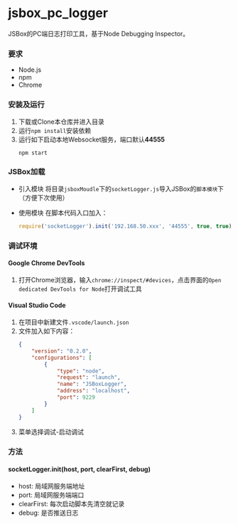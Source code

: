 # jsbox_pc_logger
JSBox的PC端日志打印工具，基于Node Debugging Inspector。

### 要求
- Node.js
- npm
- Chrome

### 安装及运行

1. 下载或Clone本仓库并进入目录
2. 运行``npm install``安装依赖
3. 运行如下启动本地Websocket服务，端口默认**44555**
    ```shell
    npm start
    ```

### JSBox加载

- 引入模块
  将目录``jsboxMoudle``下的``socketLogger.js``导入JSBox的``脚本模块``下（方便下次使用）

- 使用模块
  在脚本代码入口加入：
  ```javascript
  require('socketLogger').init('192.168.50.xxx', '44555', true, true);
  ```

### 调试环境

#### Google Chrome DevTools

1. 打开Chrome浏览器，输入``chrome://inspect/#devices``，点击界面的``Open dedicated DevTools for Node``打开调试工具

#### Visual Studio Code

1. 在项目中新建文件``.vscode/launch.json``
2. 文件加入如下内容：
    ```json
    {
        "version": "0.2.0",
        "configurations": [
            {
                "type": "node",
                "request": "launch",
                "name": "JSBoxLogger",
                "address": "localhost",
                "port": 9229
            }
        ]
    }
    ```
3. 菜单选择调试-启动调试

### 方法

#### socketLogger.init(host, port, clearFirst, debug)

- host: 局域网服务端地址
- port: 局域网服务端端口
- clearFirst: 每次启动脚本先清空就记录
- debug: 是否推送日志